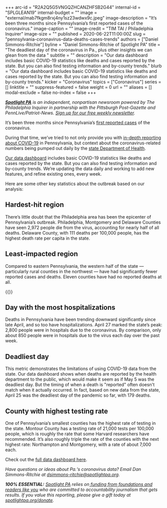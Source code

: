 +++
arc-id = "R2A2Q5G5VNGQZHCANZHFSB2G44"
internal-id = "SPLGLEAN19"
internal-budget = ""
image = "external/mab7fkgm8rxj4ny1sz23wdwx9c.jpeg"
image-description = "It’s been three months since Pennsylvania’s first reported cases of the coronavirus."
image-caption = ""
image-credit = "TIM TAI / Philadelphia Inquirer"
image-size = ""
published = 2020-06-22T11:00:00Z
slug = "pennsylvania-coronavirus-data-deaths-cases-trends"
authors = ["Daniel Simmons-Ritchie"]
byline = "Daniel Simmons-Ritchie of Spotlight PA"
title = "The deadliest day of the coronavirus in Pa., plus other insights we can glean from the data  "
subtitle = ""
description = "Our data dashboard includes basic COVID-19 statistics like deaths and cases reported by the state. But you can also find testing information and by-county trends."
blurb = "Our data dashboard includes basic COVID-19 statistics like deaths and cases reported by the state. But you can also find testing information and by-county trends."
kicker = "Coronavirus"
topics = ["Coronavirus"]
series = []
linktitle = ""
suppress-featured = false
weight = 0
url = ""
aliases = []
modal-exclude = false
no-index = false
+++

<a href="https://www.spotlightpa.org/"><i><b>Spotlight PA</b></i></a><i> is an independent, nonpartisan newsroom powered by The Philadelphia Inquirer in partnership with the Pittsburgh Post-Gazette and PennLive/Patriot-News. </i><a href="https://www.spotlightpa.org/newsletters"><i>Sign up for our free weekly newsletter</i></a><i>.</i>

It’s been three months since Pennsylvania’s <a href="https://www.spotlightpa.org/news/2020/03/pennsylvania-first-coronavirus-cases-tests-confirmed-delaware-wayne-county/">first reported cases</a> of the coronavirus.

During that time, we’ve tried to not only provide you with <a href="https://www.spotlightpa.org/topics/coronavirus/">in-depth reporting about COVID-19</a> in Pennsylvania, but context about the coronavirus-related numbers being pumped out daily by the <a href="https://www.health.pa.gov/topics/disease/coronavirus/Pages/Cases.aspx">state Department of Health</a>.

<a href="https://www.spotlightpa.org/news/2020/03/pa-coronavirus-updates-cases-map-live-tracker/">Our data dashboard</a> includes basic COVID-19 statistics like deaths and cases reported by the state. But you can also find testing information and by-county trends. We’re updating the data daily and working to add new features, and refine existing ones, every week.

<script src="https://www.spotlightpa.org/embed.js" async></script><div data-spl-embed-version="1" data-spl-src="https://www.spotlightpa.org/embeds/donate/"></div>

Here are some other key statistics about the outbreak based on our analysis: 

## Hardest-hit region

There’s little doubt that the Philadelphia area has been the epicenter of Pennsylvania’s outbreak. Philadelphia, Montgomery and Delaware Counties have seen 2,972 people die from the virus, accounting for nearly half of all deaths. Delaware County, with 111 deaths per 100,000 people, has the highest death rate per capita in the state.

## Least-impacted region

Compared to eastern Pennsylvania, the western half of the state — particularly rural counties in the northwest — have had significantly fewer reported cases and deaths. Eleven counties have had no reported deaths at all.

{{<picture src="external/s23sb4x697d40zd8rwmxgfdm5m.jpeg" description="Screenshot of Spotlight PA COVID-19 data dashboard." caption="Screenshot of Spotlight PA COVID-19 data dashboard." credit="Daniel Simmons-Ritchie">}}

## Day with the most hospitalizations

Deaths in Pennsylvania have been trending downward significantly since late April, and so too have hospitalizations. April 27 marked the state’s peak: 2,800 people were in hospitals due to the coronavirus. By comparison, only about 850 people were in hospitals due to the virus each day over the past week.

## Deadliest day

This metric demonstrates the limitations of using COVID-19 data from the state. Our data dashboard shows when deaths are reported by the health department to the public, which would make it seem as if May 5 was the deadliest day. But the timing of when a death is "reported" often doesn't match when it actually occurred. In fact, based on new data from the state, April 25 was the deadliest day of the pandemic so far, with 179 deaths.

<!-- START responsive iframe -->
<div id="spotlight-covid-deaths-chart"></div>
<script src="https://pym.nprapps.org/pym.v1.min.js"></script>
<script>new pym.Parent("spotlight-covid-deaths-chart", "https://interactives.data.spotlightpa.org/2020/covid-deaths-compare-reported-vs-occurred/", {});</script>
<!-- END responsive iframe -->

## County with highest testing rate

One of Pennsylvania’s smallest counties has the highest rate of testing in the state. Montour County has a testing rate of 21,000 tests per 100,000 people, which is roughly the rate that some Harvard researchers have recommended. It’s also roughly triple the rate of the counties with the next highest rate: Northampton and Montgomery, with a rate of about 7,000 each.

Check out the <a href="https://www.spotlightpa.org/news/2020/03/pa-coronavirus-updates-cases-map-live-tracker/">full data dashboard here</a>.

<i>Have questions or ideas about Pa.‘s coronavirus data? Email Dan Simmons-Ritchie at </i><a href="mailto:dsimmons-ritchie@spotlightpa.org"><i>dsimmons-ritchie@spotlightpa.org</i></a><i>.</i>

<i><b>100% ESSENTIAL:</b></i> <a href="https://www.spotlightpa.org/"><i>Spotlight PA</i></a><i> relies on</i><a href="https://www.spotlightpa.org/support"><i> funding from foundations and readers like you</i></a><i> who are committed to accountability journalism that gets results. If you value this reporting, please give a gift today at </i><a href="http://spotlightpa.org/donate"><i>spotlightpa.org/donate</i></a><i>.</i>
